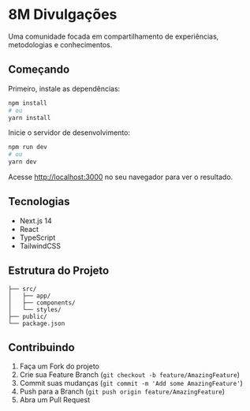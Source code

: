 # 8M Divulgações

Uma comunidade focada em compartilhamento de experiências, metodologias e conhecimentos.

## Começando

Primeiro, instale as dependências:

```bash
npm install
# ou
yarn install
```

Inicie o servidor de desenvolvimento:

```bash
npm run dev
# ou
yarn dev
```

Acesse [http://localhost:3000](http://localhost:3000) no seu navegador para ver o resultado.

## Tecnologias

- Next.js 14
- React
- TypeScript
- TailwindCSS

## Estrutura do Projeto

```
├── src/
│   ├── app/
│   ├── components/
│   └── styles/
├── public/
└── package.json
```

## Contribuindo

1. Faça um Fork do projeto
2. Crie sua Feature Branch (`git checkout -b feature/AmazingFeature`)
3. Commit suas mudanças (`git commit -m 'Add some AmazingFeature'`)
4. Push para a Branch (`git push origin feature/AmazingFeature`)
5. Abra um Pull Request
